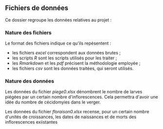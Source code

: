## Fichiers de données

Ce dossier regroupe les données relatives au projet :

### Nature des fichiers

Le format des fichiers indique ce qu'ils repésentent :

+ les fichiers *excel* correspondent aux données brutes ;
+ les scripts *R* sont les scripts utilisés pour les traiter ;
+ les *Rmarkdown* et les *pdf* précisent la méthodologie employée ;
+ les fichiers *csv* sont les données traitées, qui seront utilisés.

### Nature des données

Les données du fichier *piege0.xlsx* dénombrent le nombre de larves piégées par un certain nombre d'inflorescences. Cela permettra d'avoir une idée du nombre de cécidomyies dans le verger.

Les données du fichier *floraison0.xlsx* recense, pour un certain nombre d'unités de croissances, les dates de naissances et de morts des inflorescences exiistantes
